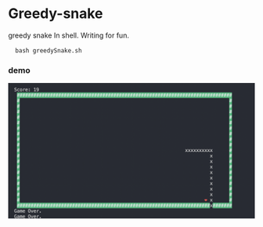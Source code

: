 # Greedy-snake
greedy snake In shell. Writing for fun.

```shell
  bash greedySnake.sh
```

### demo

<img src="./demo.png"/>
